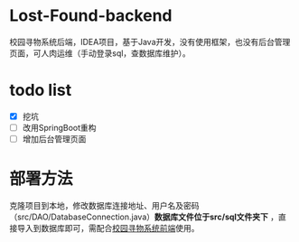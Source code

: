 # Lost-Found-backend
校园寻物系统后端，IDEA项目，基于Java开发，没有使用框架，也没有后台管理页面，可人肉运维（手动登录sql，查数据库维护）。

# todo list
- [x] 挖坑
- [ ] 改用SpringBoot重构
- [ ] 增加后台管理页面

# 部署方法
克隆项目到本地，修改数据库连接地址、用户名及密码（src/DAO/DatabaseConnection.java）**数据库文件位于src/sql文件夹下** ，直接导入到数据库即可，需配合[校园寻物系统前端](https://github.com/weingxing/Lost-Found-front)使用。
